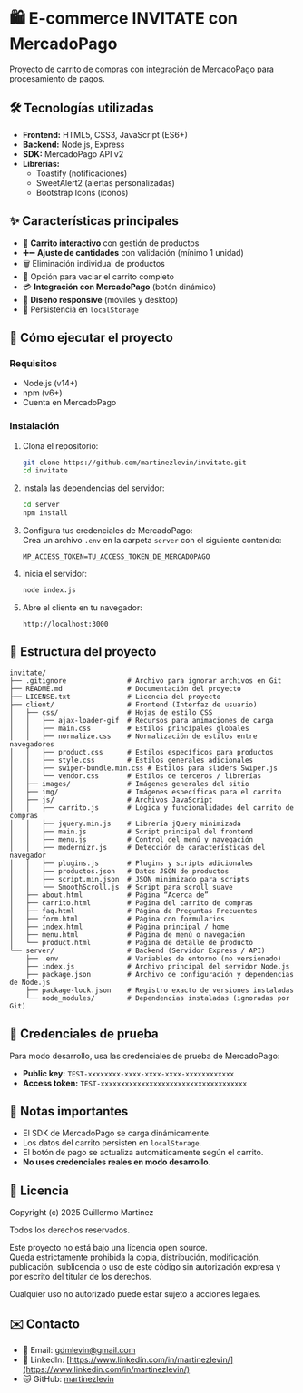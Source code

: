 # 🛍️ E-commerce INVITATE con MercadoPago

Proyecto de carrito de compras con integración de MercadoPago para procesamiento de pagos.

## 🛠 Tecnologías utilizadas
- **Frontend:** HTML5, CSS3, JavaScript (ES6+)
- **Backend:** Node.js, Express
- **SDK:** MercadoPago API v2
- **Librerías:**  
  - Toastify (notificaciones)  
  - SweetAlert2 (alertas personalizadas)  
  - Bootstrap Icons (íconos)

## ✨ Características principales
- 🛒 **Carrito interactivo** con gestión de productos  
- ➕➖ **Ajuste de cantidades** con validación (mínimo 1 unidad)  
- 🗑️ Eliminación individual de productos  
- 🧹 Opción para vaciar el carrito completo  
- 💳 **Integración con MercadoPago** (botón dinámico)  
- 📱 **Diseño responsive** (móviles y desktop)  
- 💾 Persistencia en `localStorage`

## 🚀 Cómo ejecutar el proyecto

### Requisitos
- Node.js (v14+)
- npm (v6+)
- Cuenta en MercadoPago

### Instalación
1. Clona el repositorio:
   ```bash
   git clone https://github.com/martinezlevin/invitate.git
   cd invitate
   ```

2. Instala las dependencias del servidor:
   ```bash
   cd server
   npm install
   ```

3. Configura tus credenciales de MercadoPago:  
   Crea un archivo `.env` en la carpeta `server` con el siguiente contenido:
   ```
   MP_ACCESS_TOKEN=TU_ACCESS_TOKEN_DE_MERCADOPAGO
   ```

4. Inicia el servidor:
   ```bash
   node index.js
   ```

5. Abre el cliente en tu navegador:
   ```
   http://localhost:3000
   ```

## 📂 Estructura del proyecto

```
invitate/
├── .gitignore               # Archivo para ignorar archivos en Git
├── README.md                # Documentación del proyecto
├── LICENSE.txt              # Licencia del proyecto
├── client/                  # Frontend (Interfaz de usuario)
│   ├── css/                 # Hojas de estilo CSS
│   │   ├── ajax-loader-gif  # Recursos para animaciones de carga
│   │   ├── main.css         # Estilos principales globales
│   │   ├── normalize.css    # Normalización de estilos entre navegadores
│   │   ├── product.css      # Estilos específicos para productos
│   │   ├── style.css        # Estilos generales adicionales
│   │   ├── swiper-bundle.min.css # Estilos para sliders Swiper.js
│   │   └── vendor.css       # Estilos de terceros / librerías
│   ├── images/              # Imágenes generales del sitio
│   ├── img/                 # Imágenes específicas para el carrito
│   ├── js/                  # Archivos JavaScript
│   │   ├── carrito.js       # Lógica y funcionalidades del carrito de compras
│   │   ├── jquery.min.js    # Librería jQuery minimizada
│   │   ├── main.js          # Script principal del frontend
│   │   ├── menu.js          # Control del menú y navegación
│   │   ├── modernizr.js     # Detección de características del navegador
│   │   ├── plugins.js       # Plugins y scripts adicionales
│   │   ├── productos.json   # Datos JSON de productos
│   │   ├── script.min.json  # JSON minimizado para scripts
│   │   └── SmoothScroll.js  # Script para scroll suave
│   ├── about.html           # Página “Acerca de”
│   ├── carrito.html         # Página del carrito de compras
│   ├── faq.html             # Página de Preguntas Frecuentes
│   ├── form.html            # Página con formularios
│   ├── index.html           # Página principal / home
│   ├── menu.html            # Página de menú o navegación
│   └── product.html         # Página de detalle de producto
└── server/                  # Backend (Servidor Express / API)
    ├── .env                 # Variables de entorno (no versionado)
    ├── index.js             # Archivo principal del servidor Node.js
    ├── package.json         # Archivo de configuración y dependencias de Node.js
    ├── package-lock.json    # Registro exacto de versiones instaladas
    └── node_modules/        # Dependencias instaladas (ignoradas por Git)

```

## 🔑 Credenciales de prueba

Para modo desarrollo, usa las credenciales de prueba de MercadoPago:

- **Public key:** `TEST-xxxxxxxx-xxxx-xxxx-xxxx-xxxxxxxxxxxx`
- **Access token:** `TEST-xxxxxxxxxxxxxxxxxxxxxxxxxxxxxxxxxxxx`

## 📝 Notas importantes
- El SDK de MercadoPago se carga dinámicamente.
- Los datos del carrito persisten en `localStorage`.
- El botón de pago se actualiza automáticamente según el carrito.
- **No uses credenciales reales en modo desarrollo.**

## 📄 Licencia

Copyright (c) 2025 Guillermo Martinez

Todos los derechos reservados.  

Este proyecto no está bajo una licencia open source.  
Queda estrictamente prohibida la copia, distribución, modificación, publicación, sublicencia o uso de este código sin autorización expresa y por escrito del titular de los derechos.

Cualquier uso no autorizado puede estar sujeto a acciones legales.

## ✉️ Contacto

- 📧 Email: gdmlevin@gmail.com  
- 💼 LinkedIn: [https://www.linkedin.com/in/martinezlevin/](https://www.linkedin.com/in/martinezlevin/)  
- 🐱 GitHub: [martinezlevin](https://github.com/martinezlevin)
